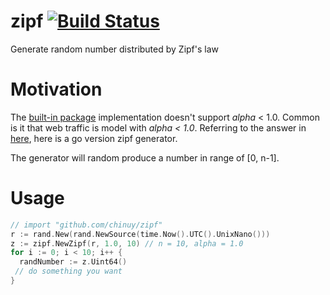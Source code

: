 # zipf [![Build Status](https://travis-ci.org/chinuy/zipf.svg?branch=master)](https://travis-ci.org/chinuy/zipf)
Generate random number distributed by Zipf's law

# Motivation
The [built-in package](https://golang.org/pkg/math/rand/#Zipf) implementation doesn't support *alpha* < 1.0.
Common is it that web traffic is model with *alpha < 1.0*.
Referring to the answer in [here](https://stackoverflow.com/questions/1366984/generate-random-numbers-distributed-by-zipf/),
here is a go version zipf generator.

The generator will random produce a number in range of [0, n-1].

# Usage

```go
// import "github.com/chinuy/zipf"
r := rand.New(rand.NewSource(time.Now().UTC().UnixNano()))
z := zipf.NewZipf(r, 1.0, 10) // n = 10, alpha = 1.0
for i := 0; i < 10; i++ {
  randNumber := z.Uint64()
 // do something you want
}
```
